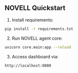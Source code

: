 ## NOVELL Quickstart

1. Install requirements:

```bash
pip install -r requirements.txt
```

2. Run NOVELL agent core:

```bash
uvicorn core.main:app --reload
```

3. Access dashboard via:
```
http://localhost:8000
```